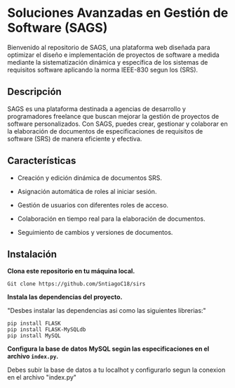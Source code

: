 
# Soluciones Avanzadas en Gestión de Software (SAGS)

 

Bienvenido al repositorio de SAGS, una plataforma web diseñada para optimizar el diseño e implementación de proyectos de software a medida mediante la sistematización dinámica y específica de los sistemas de requisitos software aplicando la norma IEEE-830 segun los (SRS).

 

## Descripción 

 

SAGS es una plataforma destinada a agencias de desarrollo y programadores freelance que buscan mejorar la gestión de proyectos de software personalizados. Con SAGS, puedes crear, gestionar y colaborar en la elaboración de documentos de especificaciones de requisitos de software (SRS) de manera eficiente y efectiva. 

 

## Características 

 

- Creación y edición dinámica de documentos SRS. 

- Asignación automática de roles al iniciar sesión. 

- Gestión de usuarios con diferentes roles de acceso. 

- Colaboración en tiempo real para la elaboración de documentos. 

- Seguimiento de cambios y versiones de documentos. 

 

## Instalación 

 

**Clona este repositorio en tu máquina local.** 

    Git clone https://github.com/SntiagoC18/sirs

**Instala las dependencias del proyecto.** 

   "Desbes instalar las dependencias asi como las siguientes librerias:"

    pip install FLASK
    pip install FLASK-MySQLdb
    pip install MySQL

**Configura la base de datos MySQL según las especificaciones en el archivo `index.py`.** 

  Debes subir la base de datos a tu localhot y configurarlo segun la conexion en el archivo 
  "index.py"
  



 
